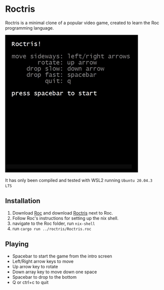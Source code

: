 # Roctris
Roctris is a minimal clone of a popular video game, created to learn the Roc programming language.

![](roctris.gif)

It has only been compiled and tested with WSL2 running `Ubuntu 20.04.3 LTS`

## Installation 

1. Download [Roc](https://github.com/rtfeldman/roc/) and download [Roctris](https://github.com/cj3j/roctris/) next to Roc.
2. Follow Roc's instructions for setting up the nix shell.
3. navigate to the Roc folder, run `nix-shell`
4. run `cargo run ../roctris/Roctris.roc`

## Playing

- Spacebar to start the game from the intro screen
- Left/Right arrow keys to move
- Up arrow key to rotate
- Down array key to move down one space
- Spacebar to drop to the bottom
- Q or ctrl+c to quit
